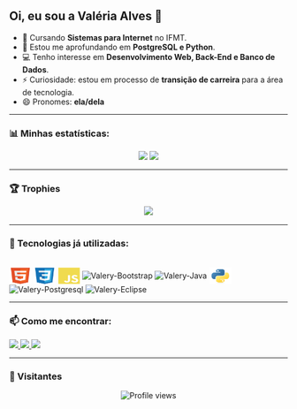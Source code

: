 ## Oi, eu sou a Valéria Alves 👋

- 🔭 Cursando **Sistemas para Internet** no IFMT.  
- 🌱 Estou me aprofundando em **PostgreSQL e Python**.  
- 💻 Tenho interesse em **Desenvolvimento Web, Back-End e Banco de Dados**.  
- ⚡ Curiosidade: estou em processo de **transição de carreira** para a área de tecnologia.  
- 😄 Pronomes: **ela/dela** 

---

### 📊 Minhas estatísticas:
<p align="center">
  <img height="180em" src="https://github-readme-stats.vercel.app/api?username=ValeryAlves&show_icons=true&theme=dracula"/>
  <img height="180em" src="https://github-readme-stats.vercel.app/api/top-langs/?username=ValeryAlves&layout=compact&langs_count=7&theme=dracula"/>
</p>

---

### 🏆 Trophies
<p align="center">
  <img src="https://github-profile-trophy.vercel.app/?username=ValeryAlves&theme=dracula&row=1&column=6" />
</p>

---

### 🚀 Tecnologias já utilizadas:
<div style="display: inline_block"><br>
  <img align="center" alt="Valery-HTML" height="30" width="40" src="https://raw.githubusercontent.com/devicons/devicon/master/icons/html5/html5-original.svg">
  <img align="center" alt="Valery-CSS" height="30" width="40" src="https://raw.githubusercontent.com/devicons/devicon/master/icons/css3/css3-original.svg">
  <img align="center" alt="Valery-Js" height="30" width="40" src="https://raw.githubusercontent.com/devicons/devicon/master/icons/javascript/javascript-plain.svg">
  <img align="center" alt="Valery-Bootstrap" height="30" width="40" src="https://upload.wikimedia.org/wikipedia/commons/b/b2/Bootstrap_logo.svg">
  <img align="center" alt="Valery-Java" height="30" width="40" src="https://cdn.iconscout.com/icon/free/png-256/free-java-2038875-1720088.png?f=webp">
  <img align="center" alt="Valery-Python" height="30" width="40" src="https://raw.githubusercontent.com/devicons/devicon/master/icons/python/python-original.svg">
  <img align="center" alt="Valery-Postgresql" height="30" width="40" src="https://upload.wikimedia.org/wikipedia/commons/2/29/Postgresql_elephant.svg">
  <img align="center" alt="Valery-Eclipse" height="30" width="40" src="https://cdn.iconscout.com/icon/free/png-256/free-eclipse-14-282371.png">
</div>

---

### 📫 Como me encontrar:
<div> 
  <a href="mailto:valeryalvess@gmail.com">
    <img src="https://img.shields.io/badge/-Gmail-%23333?style=for-the-badge&logo=gmail&logoColor=white">
  </a>
  <a href="https://www.linkedin.com/in/val%C3%A9ria-alves-de-sousa-371111167/" target="_blank">
    <img src="https://img.shields.io/badge/-LinkedIn-%230077B5?style=for-the-badge&logo=linkedin&logoColor=white">
  </a>
    <a href="https://www.instagram.com/valery_alves/" target="_blank">
    <img src="https://img.shields.io/badge/-Instagram-%23E4405F?style=for-the-badge&logo=instagram&logoColor=white">
  </a>
</div>

---

### 👀 Visitantes
<p align="center">
  <img src="https://komarev.com/ghpvc/?username=ValeryAlves&color=blueviolet&style=flat-square" alt="Profile views"/>
</p>

